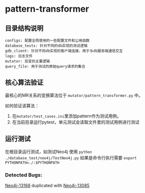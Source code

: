 # pattern-transformer


## 目录结构说明

```
configs: 配置全局使用的一些配置文件和公用函数
database_tests: 针对不同的db实现的测试逻辑
gdb_client: 针对不同db实现的客户端连接，用于与db服务端通信交互
logs: 日志文件
mutator: 突变的主要逻辑
query_file: 用于测试的原始query请求的集合
```

## 核心算法验证

最核心的MR关系的变换算法位于 `mutator/pattern_transformer.py` 中。 

如何验证该算法：
1. 在`mutator/test_cases.ini`里添加pattern作为测试用例。
2. 在当前目录运行pytest，单元测试会读取文件里的测试用例进行测试

## 运行测试
在根目录运行测试，如测试Neo4j 使用 ```python ./database_test/neo4j/TestNeo4j.py```
如果是命令行执行需要 ```export PYTHONPATH=./:$PYTHONPATH```

### Detected Bugs:
[Neo4j-13168](https://github.com/neo4j/neo4j/issues/13168) duplicated with [Neo4j-13085](https://github.com/neo4j/neo4j/issues/13085)
